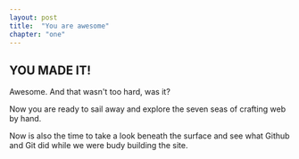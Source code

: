 ```yaml
---
layout: post
title:  "You are awesome"
chapter: "one"
---
```


## YOU MADE IT!

Awesome. And that wasn't too hard, was it?

Now you are ready to sail away and explore the seven seas of crafting web by hand.

Now is also the time to take a look beneath the surface and see what Github and Git did while we were budy building the site.